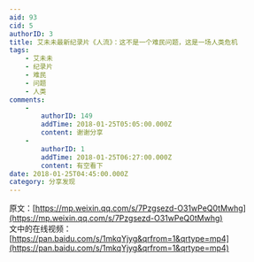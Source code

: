 ```yaml
---
aid: 93
cid: 5
authorID: 3
title: 艾未未最新纪录片《人流》：这不是一个难民问题，这是一场人类危机
tags:
    - 艾未未
    - 纪录片
    - 难民
    - 问题
    - 人类
comments:
    -
        authorID: 149
        addTime: 2018-01-25T05:05:00.000Z
        content: 谢谢分享
    -
        authorID: 1
        addTime: 2018-01-25T06:27:00.000Z
        content: 有空看下
date: 2018-01-25T04:45:00.000Z
category: 分享发现
---
```


原文：[https://mp.weixin.qq.com/s/7Pzgsezd-O31wPeQ0tMwhg](https://mp.weixin.qq.com/s/7Pzgsezd-O31wPeQ0tMwhg)  
文中的在线视频：[https://pan.baidu.com/s/1mkqYjyg&qrfrom=1&qrtype=mp4](https://pan.baidu.com/s/1mkqYjyg&qrfrom=1&qrtype=mp4)

